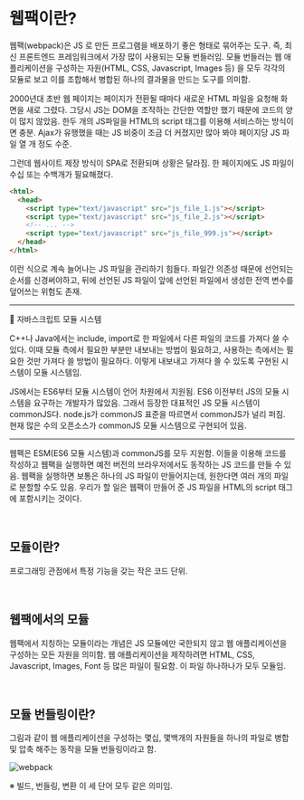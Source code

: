 # 웹팩이란?

웹팩(webpack)은 JS 로 만든 프로그램을 배포하기 좋은 형태로 묶어주는 도구. 즉, 최신 프론트엔드 프레임워크에서 가장 많이 사용되는 모듈 번들러임. 모듈 번들러는 웹 애플리케이션을 구성하는 자원(HTML, CSS, Javascript, Images 등) 을 모두 각각의 모듈로 보고 이를 조합해서 병합된 하나의 결과물을 만드는 도구를 의미함. 

2000년대 초반 웹 페이지는 페이지가 전환될 때마다 새로운 HTML 파일을 요청해 화면을 새로 그렸다. 그당시 JS는 DOM을 조작하는 간단한 역할만 했기 때문에 코드의 양이 많지 않았음. 한두 개의 JS파일을 HTML의 script 태그를 이용해 서비스하는 방식이면 충분. Ajax가 유행했을 때는 JS 비중이 조금 더 커졌지만 많아 봐야 페이지당 JS 파일 열 개 정도 수준.

그런데 웹사이트 제장 방식이 SPA로 전환되며 상황은 달라짐. 한 페이지에도 JS 파일이 수십 또는 수백개가 필요해졌다.

```html
<html>
  <head>
    <script type="text/javascript" src="js_file_1.js"></script>
    <script type="text/javascript" src="js_file_2.js"></script>
    <!-- ... -->
    <script type="text/javascript" src="js_file_999.js"></script>
  </head>
</html>
```

이런 식으로 계속 늘어나는 JS 파일을 관리하기 힘들다. 파일간 의존성 때문에 선언되는 순서를 신경써야하고, 뒤에 선언된 JS 파일이 앞에 선언된 파일에서 생성한 전역 변수를 덮어쓰는 위험도 존재.

---

📌 자바스크립트 모듈 시스템

C++나 Java에서는 include, import로 한 파일에서 다른 파일의 코드를 가져다 쓸 수 있다. 이때 모듈 측에서 필요한 부분만 내보내는 방법이 필요하고, 사용하는 측에서는 필요한 것만 가져다 쓸 방법이 필요하다. 이렇게 내보내고 가져다 쓸 수 있도록 구현된 시스템이 모듈 시스템임.

JS에서는 ES6부터 모듈 시스템이 언어 차원에서 지원됨. ES6 이전부터 JS의 모듈 시스템을 요구하는 개발자가 많았음. 그래서 등장한 대표적인 JS 모듈 시스템이 commonJS다. node.js가 commonJS 표준을 따르면서 commonJS가 널리 퍼짐. 현재 많은 수의 오픈소스가 commonJS 모듈 시스템으로 구현되어 있음.

---

웹펙은 ESM(ES6 모듈 시스템)과 commonJS를 모두 지원함. 이들을 이용해 코드를 작성하고 웹팩을 실행하면 예전 버전의 브라우저에서도 동작하는 JS 코드를 만들 수 있음. 웹팩을 실행하면 보통은 하나의 JS 파일이 만들어지는데, 원한다면 여러 개의 파일로 분할할 수도 있음. 우리가 할 일은 웹팩이 만들어 준 JS 파일을 HTML의 script 태그에 포함시키는 것이다.

<br/>

## 모듈이란?

프로그래밍 관점에서 특정 기능을 갖는 작은 코드 단위.

<br/>

## 웹팩에서의 모듈

웹팩에서 지칭하는 모듈이라는 개념은 JS 모듈에만 국한되지 않고 웹 애플리케이션을 구성하는 모든 자원을 의미함. 웹 애플리케이션을 제작하려면 HTML, CSS, Javascript, Images, Font 등 많은 파일이 필요함. 이 파일 하나하나가 모두 모듈임.

<br/>

## 모듈 번들링이란?

그림과 같이 웹 애플리케이션을 구성하는 몇십, 몇백개의 자원들을 하나의 파일로 병합 및 압축 해주는 동작을 모듈 번들링이라고 함.

![webpack](https://user-images.githubusercontent.com/59427983/115992873-dd713600-a60a-11eb-93e4-0e1bd1cb08a6.png)

※ 빌드, 번들링, 변환 이 세 단어 모두 같은 의미임.
